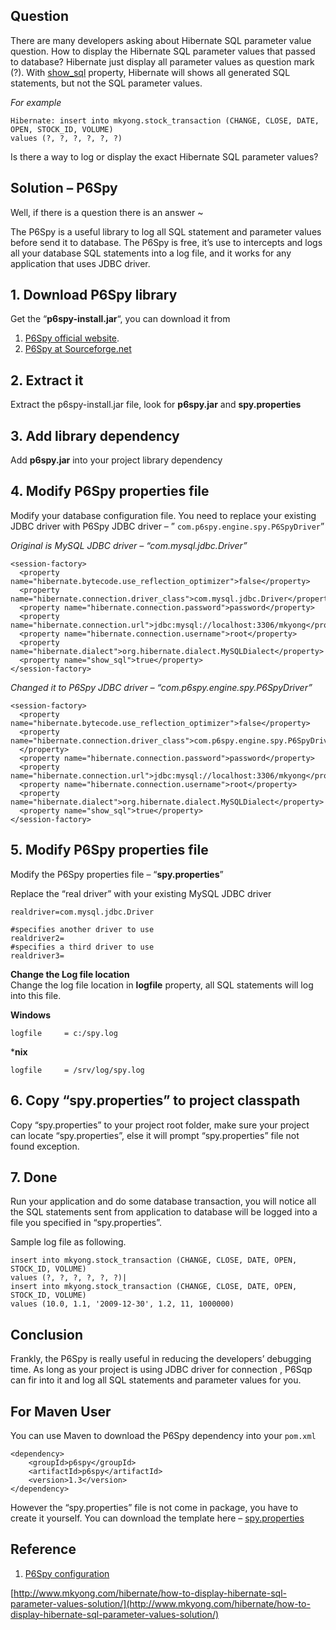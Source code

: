 ## Question

There are many developers asking about Hibernate SQL parameter value question. How to display the Hibernate SQL parameter values that passed to database? Hibernate just display all parameter values as question mark (?). With [show_sql](http://www.mkyong.com/hibernate/hibernate-display-generated-sql-to-console-show_sql-format_sql-and-use_sql_comments/) property, Hibernate will shows all generated SQL statements, but not the SQL parameter values.

_For example_

    Hibernate: insert into mkyong.stock_transaction (CHANGE, CLOSE, DATE, OPEN, STOCK_ID, VOLUME)
    values (?, ?, ?, ?, ?, ?)

Is there a way to log or display the exact Hibernate SQL parameter values?

## Solution – P6Spy

Well, if there is a question there is an answer ~

The P6Spy is a useful library to log all SQL statement and parameter values before send it to database. The P6Spy is free, it’s use to intercepts and logs all your database SQL statements into a log file, and it works for any application that uses JDBC driver.

## 1\. Download P6Spy library

Get the “**p6spy-install.jar**“, you can download it from

1.  [P6Spy official website](http://www.p6spy.com/).
2.  [P6Spy at Sourceforge.net](http://sourceforge.net/projects/p6spy/)

## 2\. Extract it

Extract the p6spy-install.jar file, look for **p6spy.jar** and **spy.properties**

## 3\. Add library dependency

Add **p6spy.jar** into your project library dependency

## 4\. Modify P6Spy properties file

Modify your database configuration file. You need to replace your existing JDBC driver with P6Spy JDBC driver – ” `com.p6spy.engine.spy.P6SpyDriver`”

_Original is MySQL JDBC driver – “com.mysql.jdbc.Driver”_

    <session-factory>
      <property name="hibernate.bytecode.use_reflection_optimizer">false</property>
      <property name="hibernate.connection.driver_class">com.mysql.jdbc.Driver</property>
      <property name="hibernate.connection.password">password</property>
      <property name="hibernate.connection.url">jdbc:mysql://localhost:3306/mkyong</property>
      <property name="hibernate.connection.username">root</property>
      <property name="hibernate.dialect">org.hibernate.dialect.MySQLDialect</property>
      <property name="show_sql">true</property>
    </session-factory>

_Changed it to P6Spy JDBC driver – “com.p6spy.engine.spy.P6SpyDriver”_

    <session-factory>
      <property name="hibernate.bytecode.use_reflection_optimizer">false</property>
      <property name="hibernate.connection.driver_class">com.p6spy.engine.spy.P6SpyDriver
      </property>
      <property name="hibernate.connection.password">password</property>
      <property name="hibernate.connection.url">jdbc:mysql://localhost:3306/mkyong</property>
      <property name="hibernate.connection.username">root</property>
      <property name="hibernate.dialect">org.hibernate.dialect.MySQLDialect</property>
      <property name="show_sql">true</property>
    </session-factory>

## 5\. Modify P6Spy properties file

Modify the P6Spy properties file – “**spy.properties**”

Replace the “real driver” with your existing MySQL JDBC driver

    realdriver=com.mysql.jdbc.Driver

    #specifies another driver to use
    realdriver2=
    #specifies a third driver to use
    realdriver3=

**Change the Log file location**  
Change the log file location in **logfile** property, all SQL statements will log into this file.

**Windows**

    logfile     = c:/spy.log

***nix**

    logfile     = /srv/log/spy.log

## 6\. Copy “spy.properties” to project classpath

Copy “spy.properties” to your project root folder, make sure your project can locate “spy.properties”, else it will prompt “spy.properties” file not found exception.

## 7\. Done

Run your application and do some database transaction, you will notice all the SQL statements sent from application to database will be logged into a file you specified in “spy.properties”.

Sample log file as following.

    insert into mkyong.stock_transaction (CHANGE, CLOSE, DATE, OPEN, STOCK_ID, VOLUME)
    values (?, ?, ?, ?, ?, ?)|
    insert into mkyong.stock_transaction (CHANGE, CLOSE, DATE, OPEN, STOCK_ID, VOLUME)
    values (10.0, 1.1, '2009-12-30', 1.2, 11, 1000000)

## Conclusion

Frankly, the P6Spy is really useful in reducing the developers’ debugging time. As long as your project is using JDBC driver for connection , P6Sqp can fir into it and log all SQL statements and parameter values for you.

## For Maven User

You can use Maven to download the P6Spy dependency into your `pom.xml`

    <dependency>
    	<groupId>p6spy</groupId>
    	<artifactId>p6spy</artifactId>
    	<version>1.3</version>
    </dependency>

However the “spy.properties” file is not come in package, you have to create it yourself. You can download the template here – [spy.properties](http://www.mkyong.com/wp-content/uploads/2008/12/spy.properties.zip)

## Reference

1.  [P6Spy configuration](http://www.p6spy.com/documentation/install.htm)

[http://www.mkyong.com/hibernate/how-to-display-hibernate-sql-parameter-values-solution/](http://www.mkyong.com/hibernate/how-to-display-hibernate-sql-parameter-values-solution/)
